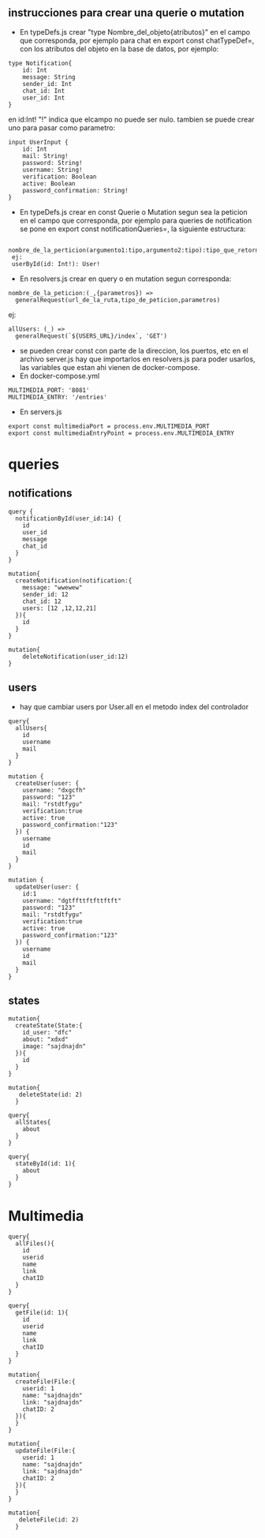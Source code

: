 ## instrucciones para crear una querie o mutation

+ En typeDefs.js crear "type Nombre_del_objeto{atributos}" en el campo que corresponda, por ejemplo para chat en export const chatTypeDef=, con los atributos del objeto en la base de datos, por ejemplo:
```
type Notification{
    id: Int
    message: String
    sender_id: Int
    chat_id: Int
    user_id: Int
}
```
en id:Int! "!" indica que elcampo no puede ser nulo.
tambien se puede crear uno para pasar como parametro:
```
input UserInput {
    id: Int
    mail: String!
    password: String!
    username: String!
    verification: Boolean
    active: Boolean
    password_confirmation: String!
}
```
+ En typeDefs.js crear en const Querie o Mutation segun sea la peticion en el campo que corresponda, por ejemplo para queries de notification se pone en export const notificationQueries=, la siguiente estructura:
```
 nombre_de_la_perticion(argumento1:tipo,argumento2:tipo):tipo_que_retorna 
 ej: 
 userById(id: Int!): User!
```

+ En resolvers.js crear en query o en mutation segun corresponda:
```
nombre_de_la_peticion:(_,{parametros}) => 
  generalRequest(url_de_la_ruta,tipo_de_peticion,parametros)
```
ej:
```
allUsers: (_) =>
  generalRequest(`${USERS_URL}/index`, 'GET')
```
+ se pueden crear const con parte de la direccion, los puertos, etc en el archivo server.js hay que importarlos en resolvers.js para poder usarlos, las variables que estan ahi vienen de docker-compose. 
+ En docker-compose.yml
```
MULTIMEDIA_PORT: '8081'
MULTIMEDIA_ENTRY: '/entries'
```
+ En servers.js
```
export const multimediaPort = process.env.MULTIMEDIA_PORT
export const multimediaEntryPoint = process.env.MULTIMEDIA_ENTRY
```

# queries

## notifications

```
query {
  notificationById(user_id:14) {
    id
    user_id
    message
    chat_id
  }
}
```
```
mutation{
  createNotification(notification:{
    message: "wwewew"
    sender_id: 12
    chat_id: 12
    users: [12 ,12,12,21]
  }){
    id
  }
}
```
```
mutation{
	deleteNotification(user_id:12)
}
```
## users

* hay que cambiar users por User.all en el metodo index del controlador
```
query{
  allUsers{
    id
    username
    mail
  }
}
```
```
mutation {
  createUser(user: {
    username: "dxgcfh"
    password: "123"
    mail: "rstdtfygu"
    verification:true
    active: true
    password_confirmation:"123"
  }) {
    username
    id
    mail
  }
}
```
```
mutation {
  updateUser(user: {
    id:1
    username: "dgtffttftfttftft"
    password: "123"
    mail: "rstdtfygu"
    verification:true
    active: true
    password_confirmation:"123"
  }) {
    username
    id
    mail
  }
}
```
## states
```
mutation{
  createState(State:{
    id_user: "dfc"
    about: "xdxd"
    image: "sajdnajdn"
  }){
    id
  }
}
```
```
mutation{
   deleteState(id: 2)
  }
```
```
query{
  allStates{
    about
  }
}
```
```
query{
  stateById(id: 1){
    about
  }
}
```
# Multimedia
```
query{
  allFiles(){
    id
    userid
    name
    link
    chatID
  }
}
```
```
query{
  getFile(id: 1){
    id
    userid
    name
    link
    chatID
  }
}
```
```
mutation{
  createFile(File:{
    userid: 1
    name: "sajdnajdn"
    link: "sajdnajdn"
    chatID: 2
  }){
  }
}
```
```
mutation{
  updateFile(File:{
    userid: 1
    name: "sajdnajdn"
    link: "sajdnajdn"
    chatID: 2
  }){
  }
}
```
```
mutation{
   deleteFile(id: 2)
  }
```